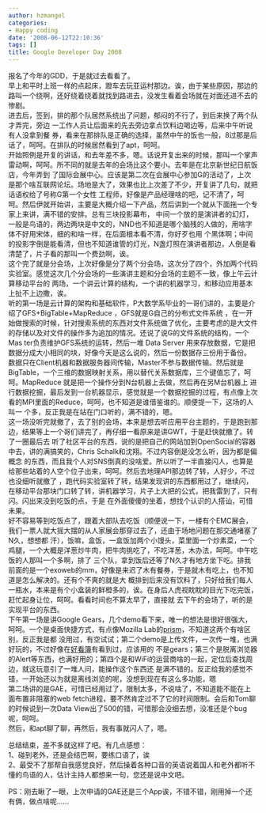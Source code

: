 ```yaml
---
author: hzmangel
categories:
- Happy coding
date: '2008-06-12T22:10:36'
tags: []
title: Google Developer Day 2008
---
```

报名了今年的GDD，于是就过去看看了。  
早上和平时上班一样的点起床，蹬车去玩亚运村那边。诶，由于某些原因，那边的路叫一个绕啊，还好绕着绕着就找到路进去，没发生看着会场就在对面还进不去的惨剧。  
进去后，签到，排的那个队居然系统出了问题，郁闷的不行了，到后来换了两个队才弄完，旁边 一工作人员让后面来的先去旁边拿点饮料边喝边等，后来中午听说有人没拿到餐
券，看来在那排队是正确的选择，虽然中午的饭也一般，8过那是后话了，呵呵。在排队的时候居然看到了apt，呵呵。  
开始照例是开复的讲话，和去年差不多，嗯。话说开复出来的时候，那叫一个掌声雷动啊，呵呵。所不同的就是去年的会场比这个要小。去年是在北京新世纪日航饭店，今年弄到
了国际会展中心。应该是第二次在会展中心参加G的活动了，上次是那个啥互联网论坛。场地是大了，效果也比上次差了不少，开复讲了几句，就把话语权给了号称G第一个女性
工程师，好像是产品经理啥的吧，记不清了，呵呵。然后伊就开始讲，主要是大概介绍一下产品，然后讲到一个就从下面拖一个专家上来讲，满不错的安排。总有三块投影幕布，
中间一个放的是演讲者的幻灯，一般是鸟语的，两边两块是中文的，NND也不知道是哪个脑残的人做的，用啥字体不好用宋体，细的和啥一样，在后面根本看不清，你好歹也用
个黑体啊；中间的投影字倒是能看清，但也不知道谁管的灯光，N盏灯照在演讲者那边，人倒是看清楚了，片子看的那叫一个费劲啊，诶。  
这个完了就是分会场，上次好像是分了两个分会场，这次分了四个，外加两个代码实验室。感觉这次几个分会场的一些演讲主题和分会场的主题不一致，像上午云计算移动平台的
两场，一个讲云计算的结构，一个讲的机器学习，和移动应用基本上扯不上边撒，诶。  
听的第一场是云计算的架构和基础软件，P大数学系毕业的一哥们讲的，主要是介绍了GFS+BigTable+MapReduce ，GFS就是G自己的分布式文件系统
，在一开始做搜索的时候，针对搜索系统的东西对文件系统做了优化，主要考虑的是大文件的存储以及对文件的操作多为追加的情况。还说了说G的文件系统的结构，一个Mas
ter负责维护GFS系统的运转，然后一堆 Data Server 用来存放数据，它是把数据分成大小相同的块，好像今天是这么说的，然后一份数据存三份用于备份。
数据只在Client机器和数据服务器间传输，Master不参与数据传输。然后就是
BigTable，一个三维的数据映射关系，用以替代关系数据库，三个键值忘了，呵呵。MapReduce 就是把一个操作分到N台机器上去做，然后再在另M台机器上
进行数据挖掘，最后发到一台机器显示，感觉就是一个数据挖掘的过程，有点像上次看的MPI里面的Reduce，呵呵，也不知道是谁借鉴谁的。顺便提一下，这场的人叫一
个多，反正我是在站在门口听的，满不错的，嗯。  
这一场没听完就撤了，去了别的会场，本来是想去听应用平台主题的，于是跑到那边，结果等上一个哥们讲完了，再仔细一看原来是讲GWT，于是赶快就撤了。转了一圈最后去
听了社区平台的东西，说的是把自己的网站加到OpenSocial的容器中去，讲的满搞笑的，Chris Schalk和沈翔。不过内容倒是没怎么听，因为都是偏概念
的东西，而且我个人对SNS倒真的没啥爱。所以听了一半直接闪人，也算是给那些站着的人空个位子出来，呵呵。然后去地理API那边转了转，人好少，不过也没细听就撤了
，跑代码实验室转了转，结果发现讲的东西都用过了，继续闪，在移动平台那块门口转了转，讲机器学习，片子上大把的公式，把我雷到了，只有闪。闪出来没到吃饭的点，于是
在外面傻傻的坐着，想找个认识的人搭讪，可惜未果。  
好不容易等到吃饭点了，跟着大部队去吃饭（顺便说一下，一楼有个EMC展会，我们一票人就大摇大摆的从人家展会那穿过去了，还由于场地问题在那交通堵塞了N久，想想都
汗），饭嘛，盒饭，一盒饭加两个小馒头，菜里面一个炒素菜，一个鸡腿，一个大概是洋葱炒牛肉，把牛肉挑吃了，不吃洋葱，木办法，呵呵。中午吃饭的人那叫一个多啊，排了
三个队，拿到饭后还等了N久才有地方坐下吃。排我前面的是一个exoweb的mm，好像是来迟了木有餐券，于是就木有吃上，也不知道是怎么解决的。还有个不爽的就是大
概排到后来没有饮料了，只好给我们每人一瓶水，本来是有个小盒装的鲜橙多的，诶。在身后人虎视眈眈的目光下吃完饭，赶忙起身让位，呵呵。看看时间也不算太早了，直接就
去下午的会场了，听的是实现平台的东西。  
下午第一场是讲Google Gears，几个demo看下来，唯一的想法是很好很强大，呵呵。一个是桌面快捷方式，有点像Mozilla
Lab的[prism](http://labs.mozilla.com/featured-projects/#prism)，不知道这两个有啥区别，反正我是都
没用过，有空试试；第二个demo是上传文件，一次传一堆，也满好玩的，不过好像在[好看簿](http://www.haokanbu.com)有看到过，应该用的
不是gears；第三个是脱离浏览器的Alert等东西，也满好用的；第四个是和WiFi的运营商啥的一起，定位后查找周边，就这玩意引了一堆人问，能操作这个东西还
是满不错的。反正给我的感觉不错，一开始还以为就是离线浏览的呢，没想到现在有这么多功能，嗯  
第二场讲的是GAE，可惜已经用过了，限制太多，不说啥了，不知道能不能在上面布置非阻塞的web
fetch进程，要不然肯定过不了它的时间限制。会后和Tom聊的时候说到一次Data View出了500的错，可惜那会没细去想，没准还是个bug呢，呵呵。  
然后，和apt聊了聊，再然后，我有事就闪人了，嗯。  

总结结束，差不多就这样了吧。有几点感想：  
1、碰到老外，还是会结巴啊，要练口语了，诶  
2、最受不了那帮自我感觉良好，然后操着各种口音的英语说着国人和老外都听不懂的鸟语的人，估计主持人都想来一句，您还是说中文吧。

PS：刚去瞅了一眼，上次申请的GAE还是三个App诶，不错不错，刚用掉一个还有俩，做点啥呢......